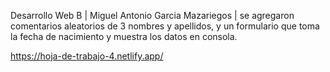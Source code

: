 Desarrollo Web B | Miguel Antonio Garcia Mazariegos | se agregaron comentarios aleatorios de 3 nombres y apellidos, y un formulario que toma la fecha de nacimiento y muestra los datos en consola.

https://hoja-de-trabajo-4.netlify.app/

